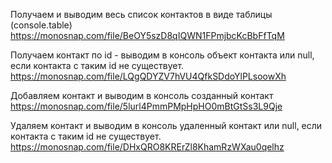Получаем и выводим весь список контактов в виде таблицы (console.table)
https://monosnap.com/file/BeOY5szD8qIQWN1FPmjbcKcBbFfTqM

Получаем контакт по id - выводим в консоль объект контакта или null, если контакта с таким id не существует.
https://monosnap.com/file/LQgQDYZV7hVU4QfkSDdoYlPLsoowXh

Добавляем контакт и выводим в консоль созданный контакт
https://monosnap.com/file/5lurl4PmmPMpHpHO0mBtGtSs3L9Qje

Удаляем контакт и выводим в консоль удаленный контакт или null, если контакта с таким id не существует.
https://monosnap.com/file/DHxQRO8KRErZl8KhamRzWXau0qelhz
